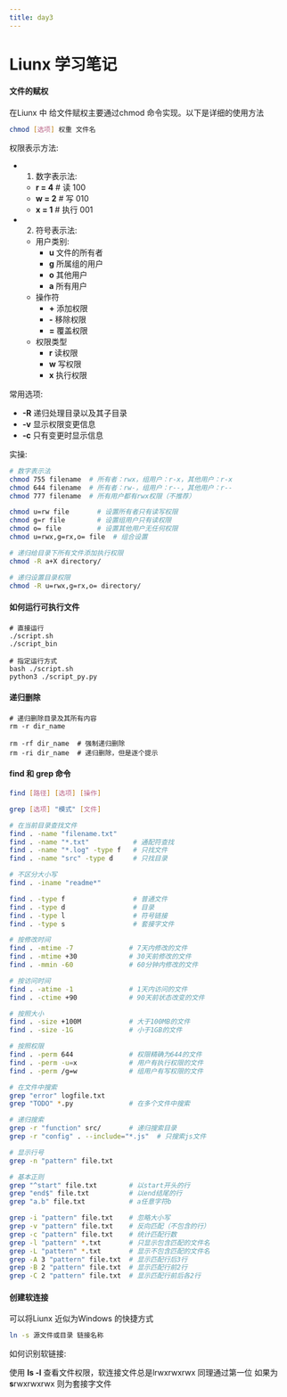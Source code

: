 ```yaml
---
title: day3
---
```


# Liunx 学习笔记
#### 文件的赋权
在Liunx 中 给文件赋权主要通过chmod 命令实现。以下是详细的使用方法

```bash
chmod [选项] 权重 文件名
```
权限表示方法:
 - 1. 数字表示法:
     + **r = 4**     # 读 100
     + **w = 2**     # 写 010
     + **x = 1**     # 执行 001
 - 2. 符号表示法:
     + 用户类别:
       * **u** 文件的所有者
       * **g** 所属组的用户
       * **o** 其他用户
       * **a** 所有用户
     + 操作符
       * **\+** 添加权限
       * **\-** 移除权限
       * **=**  覆盖权限
     + 权限类型
       * **r** 读权限
       * **w** 写权限
       * **x** 执行权限


常用选项:
 + **-R** 递归处理目录以及其子目录
 + **-v** 显示权限变更信息
 + **-c** 只有变更时显示信息

实操:
```bash
# 数字表示法
chmod 755 filename  # 所有者：rwx，组用户：r-x，其他用户：r-x
chmod 644 filename  # 所有者：rw-，组用户：r--，其他用户：r--
chmod 777 filename  # 所有用户都有rwx权限（不推荐）

chmod u=rw file       # 设置所有者只有读写权限
chmod g=r file        # 设置组用户只有读权限
chmod o= file         # 设置其他用户无任何权限
chmod u=rwx,g=rx,o= file  # 组合设置

# 递归给目录下所有文件添加执行权限
chmod -R a+X directory/

# 递归设置目录权限
chmod -R u=rwx,g=rx,o= directory/
```
#### 如何运行可执行文件
```
# 直接运行
./script.sh
./script_bin

# 指定运行方式
bash ./script.sh
python3 ./script_py.py
```

#### 递归删除
```
# 递归删除目录及其所有内容
rm -r dir_name

rm -rf dir_name  # 强制递归删除
rm -ri dir_name  # 递归删除，但是逐个提示
```

#### find 和 grep 命令
```bash
find [路径] [选项] [操作]

grep [选项] "模式" [文件]

# 在当前目录查找文件
find . -name "filename.txt"
find . -name "*.txt"           # 通配符查找
find . -name "*.log" -type f   # 只找文件
find . -name "src" -type d     # 只找目录

# 不区分大小写
find . -iname "readme*"

find . -type f                 # 普通文件
find . -type d                 # 目录
find . -type l                 # 符号链接
find . -type s                 # 套接字文件

# 按修改时间
find . -mtime -7              # 7天内修改的文件
find . -mtime +30             # 30天前修改的文件
find . -mmin -60              # 60分钟内修改的文件

# 按访问时间
find . -atime -1              # 1天内访问的文件
find . -ctime +90             # 90天前状态改变的文件

# 按照大小
find . -size +100M            # 大于100MB的文件
find . -size -1G              # 小于1GB的文件

# 按照权限
find . -perm 644              # 权限精确为644的文件
find . -perm -u=x             # 用户有执行权限的文件
find . -perm /g=w             # 组用户有写权限的文件

# 在文件中搜索
grep "error" logfile.txt
grep "TODO" *.py              # 在多个文件中搜索

# 递归搜索
grep -r "function" src/       # 递归搜索目录
grep -r "config" . --include="*.js"  # 只搜索js文件

# 显示行号
grep -n "pattern" file.txt

# 基本正则
grep "^start" file.txt        # 以start开头的行
grep "end$" file.txt          # 以end结尾的行
grep "a.b" file.txt           # a任意字符b

grep -i "pattern" file.txt    # 忽略大小写
grep -v "pattern" file.txt    # 反向匹配（不包含的行）
grep -c "pattern" file.txt    # 统计匹配行数
grep -l "pattern" *.txt       # 只显示包含匹配的文件名
grep -L "pattern" *.txt       # 显示不包含匹配的文件名
grep -A 3 "pattern" file.txt  # 显示匹配行后3行
grep -B 2 "pattern" file.txt  # 显示匹配行前2行
grep -C 2 "pattern" file.txt  # 显示匹配行前后各2行
```


#### 创建软连接
可以将Liunx 近似为Windows 的快捷方式
```bash
ln -s 源文件或目录 链接名称
```
如何识别软链接:

使用 **ls -l** 查看文件权限，软连接文件总是lrwxrwxrwx
同理通过第一位 如果为 **s**rwxrwxrwx 则为套接字文件




